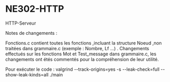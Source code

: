 # NE302-HTTP
HTTP-Serveur

Notes de changements :

Fonctions.c contient toutes les fonctions ,incluant la structure Noeud ,non traitées dans grammaire.c (exemple : Nombre, Lf ...) .
Changements effectués sur les fonctions Mot et Test_message dans grammaire.c, les changements ont étés commentés pour la compréhension de leur utilité.


Pour exécuter le code :
valgrind --track-origins=yes -s --leak-check=full --show-leak-kinds=all  ./main
